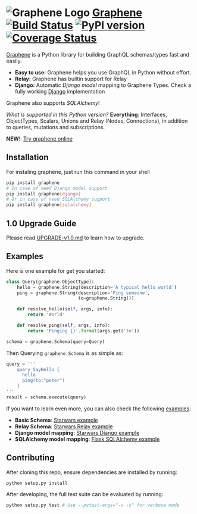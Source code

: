 # ![Graphene Logo](http://graphene-python.org/favicon.png) [Graphene](http://graphene-python.org) [![Build Status](https://travis-ci.org/graphql-python/graphene.svg?branch=master)](https://travis-ci.org/graphql-python/graphene) [![PyPI version](https://badge.fury.io/py/graphene.svg)](https://badge.fury.io/py/graphene) [![Coverage Status](https://coveralls.io/repos/graphql-python/graphene/badge.svg?branch=master&service=github)](https://coveralls.io/github/graphql-python/graphene?branch=master)


[Graphene](http://graphene-python.org) is a Python library for building GraphQL schemas/types fast and easily.

- **Easy to use:** Graphene helps you use GraphQL in Python without effort.
- **Relay:** Graphene has builtin support for Relay
- **Django:** Automatic *Django model* mapping to Graphene Types. Check a fully working [Django](http://github.com/graphql-python/swapi-graphene) implementation

Graphene also supports *SQLAlchemy*!

*What is supported in this Python version?* **Everything**: Interfaces, ObjectTypes, Scalars, Unions and Relay (Nodes, Connections), in addition to queries, mutations and subscriptions.

**NEW**!: [Try graphene online](http://graphene-python.org/playground/)

## Installation

For instaling graphene, just run this command in your shell

```bash
pip install graphene
# In case of need Django model support
pip install graphene[django]
# Or in case of need SQLAlchemy support
pip install graphene[sqlalchemy]
```

## 1.0 Upgrade Guide

Please read [UPGRADE-v1.0.md](/UPGRADE-v1.0.md) to learn how to upgrade.


## Examples

Here is one example for get you started:

```python
class Query(graphene.ObjectType):
    hello = graphene.String(description='A typical hello world')
    ping = graphene.String(description='Ping someone',
                           to=graphene.String())

    def resolve_hello(self, args, info):
        return 'World'

    def resolve_ping(self, args, info):
        return 'Pinging {}'.format(args.get('to'))

schema = graphene.Schema(query=Query)
```

Then Querying `graphene.Schema` is as simple as:

```python
query = '''
    query SayHello {
      hello
      ping(to:"peter")
    }
'''
result = schema.execute(query)
```

If you want to learn even more, you can also check the following [examples](examples/):

* **Basic Schema**: [Starwars example](examples/starwars)
* **Relay Schema**: [Starwars Relay example](examples/starwars_relay)
* **Django model mapping**: [Starwars Django example](examples/starwars_django)
* **SQLAlchemy model mapping**: [Flask SQLAlchemy example](examples/flask_sqlalchemy)


## Contributing

After cloning this repo, ensure dependencies are installed by running:

```sh
python setup.py install
```

After developing, the full test suite can be evaluated by running:

```sh
python setup.py test # Use --pytest-args="-v -s" for verbose mode
```
